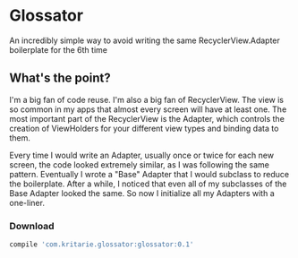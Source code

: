 # Glossator
An incredibly simple way to avoid writing the same RecyclerView.Adapter boilerplate for the 6th time

## What's the point?
I'm a big fan of code reuse. I'm also a big fan of RecyclerView. The view is so common in my apps that almost every screen will have at least one. The most important part of the RecyclerView is the Adapter, which controls the creation of ViewHolders for your different view types and binding data to them.

Every time I would write an Adapter, usually once or twice for each new screen, the code looked extremely similar, as I was following the same pattern. Eventually I wrote a "Base" Adapter that I would subclass to reduce the boilerplate. After a while, I noticed that even all of my subclasses of the Base Adapter looked the same. So now I initialize all my Adapters with a one-liner.

### Download

```groovy
compile 'com.kritarie.glossator:glossator:0.1'
```
